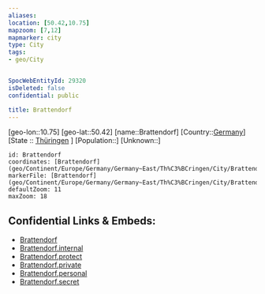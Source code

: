 ```yaml
---
aliases: 
location: [50.42,10.75]
mapzoom: [7,12] 
mapmarker: city 
type: City
tags:
- geo/City


SpocWebEntityId: 29320
isDeleted: false
confidential: public

title: Brattendorf
---
```

[geo-lon::10.75]
[geo-lat::50.42]
[name::Brattendorf]
[Country::[Germany](geo/Continent/Europe/Germany.md)]
[State :: [Thüringen](geo/Continent/Europe/Germany/Germany~East/Th%C3%BCringen.md) ]
[Population::]
[Unknown::]


```leaflet
id: Brattendorf
coordinates: [Brattendorf](geo/Continent/Europe/Germany/Germany~East/Th%C3%BCringen/City/Brattendorf.md)
markerFile: [Brattendorf](geo/Continent/Europe/Germany/Germany~East/Th%C3%BCringen/City/Brattendorf.md)
defaultZoom: 11 
maxZoom: 18
```


## Confidential Links & Embeds: 
- [Brattendorf](../../../../../../../../_public/geo/Continent/Europe/Germany/Germany~East/Th%C3%BCringen/City/Brattendorf.md) 
- [Brattendorf.internal](../../../../../../../../_internal/geo/Continent/Europe/Germany/Germany~East/Th%C3%BCringen/City/Brattendorf.internal.md) 
- [Brattendorf.protect](../../../../../../../../_protect/geo/Continent/Europe/Germany/Germany~East/Th%C3%BCringen/City/Brattendorf.protect.md) 
- [Brattendorf.private](../../../../../../../../_private/geo/Continent/Europe/Germany/Germany~East/Th%C3%BCringen/City/Brattendorf.private.md) 
- [Brattendorf.personal](../../../../../../../../_personal/geo/Continent/Europe/Germany/Germany~East/Th%C3%BCringen/City/Brattendorf.personal.md) 
- [Brattendorf.secret](../../../../../../../../_secret/geo/Continent/Europe/Germany/Germany~East/Th%C3%BCringen/City/Brattendorf.secret.md) 
